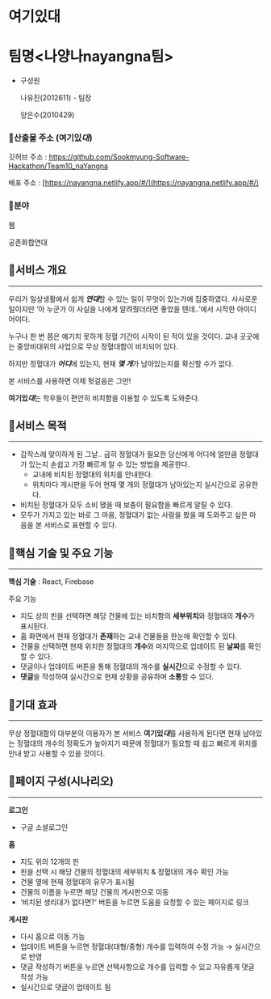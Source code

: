# 여기있대

# 팀명<나양나nayangna팀>

- 구성원
    
    나유진(2012611) - 팀장
    
    양은수(2010429)
    

### 🔹산출물 주소 (여기있*대*)

깃허브 주소 : [](https://github.com/Sookmyung-Software-Hackathon/Team10_naYangna)https://github.com/Sookmyung-Software-Hackathon/Team10_naYangna 

배포 주소 : [https://nayangna.netlify.app/#/](https://nayangna.netlify.app/#/)

### 🔹분야

웹

공존화합연대

## 🔶서비스 개요

---

우리가 일상생활에서 쉽게 ***연대***할 수 있는 일이 무엇이 있는가에 집중하였다. 사사로운 일이지만 ‘아 누군가 이 사실을 나에게 알려줬더라면 좋았을 텐데..’에서 시작한 아이디어이다.

누구나 한 번 쯤은 예기치 못하게 정혈 기간이 시작이 된 적이 있을 것이다. 교내 곳곳에는 중앙비대위의 사업으로 무상 정혈대함이 비치되어 있다. 

하지만 정혈대가 ***어디***에 있는지, 현재 ***몇 개***가 남아있는지를 확신할 수가 없다. 

본 서비스를 사용하면 이제 헛걸음은 그만!

**여기있*대***는 학우들이 편안히 비치함을 이용할 수 있도록 도와준다.

## 🔶서비스 목적

---

- 갑작스레 맞이하게 된 그날.. 급히 정혈대가 필요한 당신에게 어디에 얼만큼 정혈대가 있는지 손쉽고 가장 빠르게  알 수 있는 방법을 제공한다.
    - 교내에 비치된 정혈대의 위치를 안내한다.
    - 위치마다 게시판을 두어 현재 몇 개의 정혈대가 남아있는지 실시간으로 공유한다.
- 비치된 정혈대가 모두 소비 됐을 때 보충이 필요함을 빠르게 알릴 수 있다.
- 모두가 가지고 있는 바로 그 마음, 정혈대가 없는 사람을 봤을 때 도와주고 싶은 마음을 본 서비스로 표현할 수 있다.

## 🔶핵심 기술 및 주요 기능

---

**핵심 기술** : React, Firebase

주요 기능 

- 지도 상의 핀을 선택하면 해당 건물에 있는 비치함의 **세부위치**와 정혈대의 **개수**가 표시된다.
- 홈 화면에서 현재 정혈대가 **존재**하는 교내 건물들을 한눈에 확인할 수 있다.
- 건물을 선택하면 현재 위치한 정혈대의 **개수**와 마지막으로 업데이트 된 **날짜**를 확인할 수 있다.
- 댓글이나 업데이트 버튼을 통해 정혈대의 개수를 **실시간**으로 수정할 수 있다.
- **댓글**을 작성하여 실시간으로 현재 상황을 공유하며 **소통**할 수 있다.

## 🔶기대 효과

---

무상 정혈대함의 대부분의 이용자가 본 서비스 **여기있*대***를 사용하게 된다면 현재 남아있는 정혈대의 개수의 정확도가 높아지기 때문에 정혈대가 필요할 때 쉽고 빠르게 위치를 안내 받고 사용할 수 있을 것이다.

## 🔶페이지 구성(시나리오)

---

**로그인** 

- 구글 소셜로그인

**홈**

- 지도 위의 12개의 핀
- 핀을 선택 시 해당 건물의 정혈대의 세부위치 & 정혈대의 개수 확인 가능
- 건물 옆에 현재 정혈대의 유무가 표시됨
- 건물의 이름을 누르면 해당 건물의 게시판으로 이동
- ‘비치된 생리대가 없다면?’ 버튼을 누르면 도움을 요청할 수 있는 페이지로 링크

**게시판**

- 다시 홈으로 이동 가능
- 업데이트 버튼을 누르면 정혈대(대형/중형) 개수를 입력하여 수정 가능 → 실시간으로 반영
- 댓글 작성하기 버튼을 누르면 선택사항으로 개수를 입력할 수 있고 자유롭게 댓글 작성 가능
- 실시간으로 댓글이 업데이트 됨
